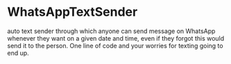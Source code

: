 # WhatsAppTextSender
auto text sender through which anyone can send message on WhatsApp whenever they want on a given date and time, even if they forgot this would send it to the person.
One line of code and your worries for texting going to end up.
